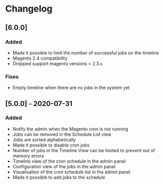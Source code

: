 # Changelog

## [6.0.0]
### Added
- Made it possible to limit the number of successful jobs on the timeline
- Magento 2.4 compatibility
- Dropped support magento versions < 2.3.x

### Fixes
- Empty timeline when there are no jobs in the system yet

## [5.0.0] - 2020-07-31
### Added

- Notify the admin when the Magento cron is not running
- Jobs can be removed in the Schedule List view
- Jobs are sorted alphabetically
- Made it possible to disable cron jobs
- Number of jobs  in the Timeline View can be limited to prevent out of memory errors
- Timeline view of the cron schedule in the admin panel
- Configuration view of the jobs in the admin panel
- Visualisation of the cron schedule list in the admin panel
- Made it possible to add jobs to the schedule
